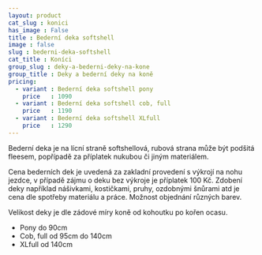 ```yaml
---
layout: product
cat_slug : konici
has_image : False
title : Bederní deka softshell
image : false
slug : bederni-deka-softshell
cat_title : Koníci
group_slug : deky-a-bederni-deky-na-kone
group_title : Deky a bederní deky na koně
pricing:
  - variant : Bederní deka softshell pony
    price   : 1090
  - variant : Bederní deka softshell cob, full
    price   : 1190
  - variant : Bederní deka softshell XLfull
    price   : 1290
---
```


Bederní deka je na lícní straně softshellová, rubová strana může být podšitá fleesem, popřípadě za příplatek nukubou či jiným materiálem.

Cena bederních dek je uvedená za zakladní provedení s výkrojí na nohu jezdce, v případě zájmu o deku bez výkroje je příplatek 100&nbsp;Kč.
Zdobení deky například nášivkami, kostičkami, pruhy, ozdobnými šnůrami atd je cena dle spotřeby materiálu a práce.
Možnost objednání různých barev.

Velikost deky je dle zádové míry koně od kohoutku po kořen ocasu.

 - Pony do 90cm
 - Cob, full od 95cm do 140cm
 - XLfull od 140cm

